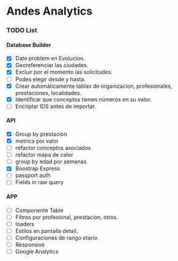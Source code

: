 # Andes Analytics

### TODO List

#### Database Builder	
- [x] Date problem en Evolucion.  
- [X] Georeferenciar las ciudades.  
- [X] Excluir por el momento las solicitudes.  
- [ ] Podes elegir desde y hasta.
- [X] Crear automáticamente tablas de organizacion, profesionales, prestaciones, localidades.
- [X] Identificar que conceptos tienen números en su valor.
- [ ] Encriptar IDS antes de importar.

#### API
- [X] Group by prestacion  
- [X] metrica por valor  
- [ ] refactor conceptos asociados
- [ ] refactor mapa de calor
- [ ] group by edad por semanas 
- [X] Boostrap Express
- [ ] passport auth
- [ ] Fields in raw query

#### APP
- [ ] Componente Table
- [ ] Filtros por profesional, prestacion, otros.
- [ ] loaders
- [ ] Estilos en pantalla detail.
- [ ] Configuraciones de rango etario.
- [ ] Responsive
- [ ] Google Analytics